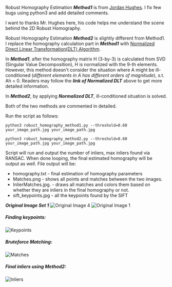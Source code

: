 Robust Homography Estimation ***Method1*** is from [Jordan Hughes](https://github.com/hughesj919/HomographyEstimation). I fix few bugs using python3 and add detailed comments.

I want to thanks  Mr. Hughes here, his code helps me understand the scene behind the 2D Robust Homography.

Robust Homography Estimation ***Method2*** is slightly different from Method1. I replace the homography calculation part in ***Method1*** with [Normalized Direct Linear Transformation(DLT) Algorithm](https://www.youtube.com/watch?v=v3322cNhCTk&list=PLxg0CGqViygP47ERvqHw_v7FVnUovJeaz&index=9).

In ***Method1***, after the homography matrix H (3-by-3) is calculated from SVD (Singular Value Decomposition), H is normalized with the 9-th elements. However, this method doesn't consider the situation where A might be ill-conditioned (*different elements in A has different orders of magnitude*), s.t. Ah = 0. Readers may follow the ***link of Normalized DLT*** above to get more detailed information.

In ***Method2***, by applying ***Normalized DLT***, ill-conditioned situation is solved.

Both of the two methods are commented in detailed.

Run the script as follows:

```python3 robust_homography_method1.py --threshold=0.60 your_image_path.jpg your_image_path.jpg```

```python3 robust_homography_method2.py --threshold=0.60 your_image_path.jpg your_image_path.jpg```

Script will run and output the number of inliers, max inliers found via RANSAC. When done looping, the final estimated homography will be output as well. File output will be:

* homography.txt - final estimation of homography parameters
* Matches.png - shows all points and matches between the two images.
* InlierMatches.jpg. - draws all matches and colors them based on whether they are inliers in the final homography or not.
* sift_keypoints.jpg - all the keypoints found by the SIFT 

***Original Image Set 1***
![Original Image 4](img4.png)
![Original Image 1](img1.png)

##### Finding keypoints:

![Keypoints](Image_with_SIFT_Keypoints.jpg)

##### Bruteforce Matching:
![Matches](Image_with_BFMatcher_Keypoints.jpg)

##### Final inliers using Method2:

![Inliers](InlierMatches.png)

